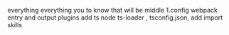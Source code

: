 everything
everything you to know that will be middle 1.config webpack entry and output plugins
add ts node ts-loader , tsconfig.json, add import skills 
